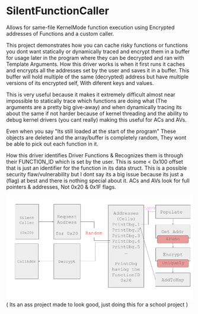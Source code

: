 # SilentFunctionCaller
Allows for same-file KernelMode function execution using Encrypted addresses of Functions and a custom caller.

This project demonstrates how you can cache risky functions or functions you dont want statically or dynamically traced and encrypt them in a buffer for usage later in the program where they can be decrypted and ran with Template Arguments. How this driver works is when it first runs it caches and encrypts all the addresses set by the user and saves it in a buffer. This buffer will hold multiple of the same (decrypted) address but have multiple versions of its encrypted self, With diferent keys and values.

This is very useful because it makes it extremely difficult almost near impossible to statically trace which functions are doing what (The arguments are a pretty big give-away) and when dynamically tracing its about the same if not harder because of kernel threading and the ability to debug kernel drivers (you cant really) making this useful for ACs and AVs.

Even when you say "Its still loaded at the start of the program" These objects are deleted and the array/buffer is completely random, They wont be able to pick out each function in it.

How this driver identifies Driver Functions & Recognizes them is through their FUNCTION_ID which is set by the user. This is some < 0x100 offset that is just an identifier for the function in its data struct. This is a possible security flaw/vulnerability but I dont say its a big issue because its just a (flag) at best and there is nothing special about it. ACs and AVs look for full pointers & addresses, Not 0x20 & 0x1F flags.

![Demo](https://raw.githubusercontent.com/i32-Sudo/SilentFunctionCaller/refs/heads/main/RVK.png)
( Its an ass project made to look good, just doing this for a school project )
